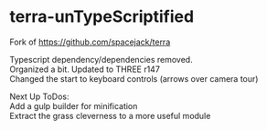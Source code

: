 # terra-unTypeScriptified

Fork of https://github.com/spacejack/terra

Typescript dependency/dependencies removed.  
Organized a bit.
Updated to THREE r147  
Changed the start to keyboard controls (arrows over camera tour)

Next Up ToDos:  
Add a gulp builder for minification  
Extract the grass cleverness to a more useful module

